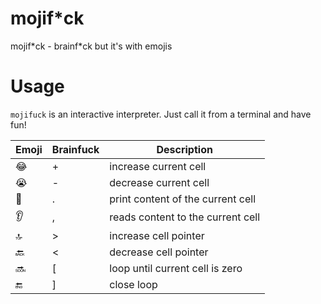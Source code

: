 # mojif\*ck
mojif\*ck - brainf\*ck but it's with emojis

Usage
=====

`mojifuck` is an interactive interpreter. Just call it from a terminal and have fun!

| Emoji | Brainfuck | Description |
| --- | --- | --- |
| 😂 | + | increase current cell             |
| 😭 | - | decrease current cell             |
| 👄 | . | print content of the current cell |
| 👂 | , | reads content to the current cell |
| 🔝 | > | increase cell pointer             |
| 🔙 | < | decrease cell pointer             |
| 🔜 | [ | loop until current cell is zero   |
| 🔚 | ] | close loop                        |
